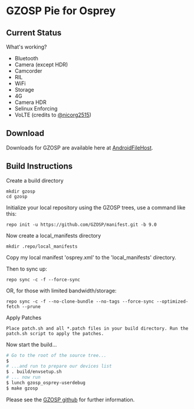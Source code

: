 
GZOSP Pie for Osprey
====================

Current Status
--------------

What's working?
 - Bluetooth
 - Camera (except HDR)
 - Camcorder
 - RIL
 - WiFi
 - Storage
 - 4G
 - Camera HDR
 - Selinux Enforcing
 - VoLTE (credits to [@nicorg2515](https://github.com/nicorg2515))

Download
--------

Downloads for GZOSP are available here at [AndroidFileHost](https://androidfilehost.com/?w=files&flid=291559).

Build Instructions
------------------
Create a build directory

	mkdir gzosp
	cd gzosp

Initialize your local repository using the GZOSP trees, use a command like this:

    repo init -u https://github.com/GZOSP/manifest.git -b 9.0

Now create a local_manifests directory

    mkdir .repo/local_manifests

Copy my local manifest 'osprey.xml' to the 'local_manifests' directory.

Then to sync up:

    repo sync -c -f --force-sync

OR, for those with limited bandwidth/storage:

    repo sync -c -f --no-clone-bundle --no-tags --force-sync --optimized-fetch --prune

Apply Patches

    Place patch.sh and all *.patch files in your build directory. Run the patch.sh script to apply the patches.

Now start the build...

```bash
# Go to the root of the source tree...
$
# ...and run to prepare our devices list
$ . build/envsetup.sh
# ... now run
$ lunch gzosp_osprey-userdebug
$ make gzosp
```

Please see the [GZOSP github](https://github.com/GZOSP) for further information.
